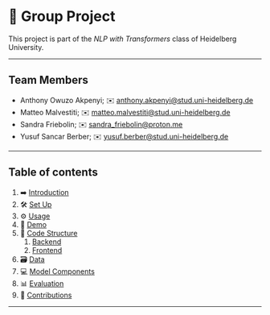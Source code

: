 # 👾 Group Project 

This project is part of the *NLP with Transformers* class of Heidelberg University. 

***
## Team Members

- Anthony Owuzo Akpenyi; ✉️ [anthony.akpenyi@stud.uni-heidelberg.de](mailto:anthony.akpenyi@stud.uni-heidelberg.de)
- Matteo Malvestiti; ✉️ [matteo.malvestiti@stud.uni-heidelberg.de](mailto:matteo.malvestiti@stud.uni-heidelberg.de)
- Sandra Friebolin; ✉️ [sandra_friebolin@proton.me](mailto:sandra_friebolin@proton.me)
- Yusuf Sancar Berber; ✉️ [yusuf.berber@stud.uni-heidelberg.de](mailto:yusuf.berber@stud.uni-heidelberg.de)

***
## Table of contents
1. ➡️ [Introduction](#introduction)
1. 🛠️ [Set Up](#set-up)
2. ⚙️  [Usage](#usage)
3. 🎥 [Demo](#demo)
4. 🏯 [Code Structure](#code-structure)
    1. [Backend](#backend)
    2. [Frontend](#frontend)
5. 🗃️ [Data](#data)
6. 💻 [Model Components](#model-components)
7. 📊 [Evaluation](#evaluation)
8. 📝 [Contributions](#contributions)

***
